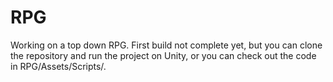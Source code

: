 # RPG

Working on a top down RPG. First build not complete yet, but you can clone the repository and run the project on Unity,
or you can check out the code in RPG/Assets/Scripts/. 
